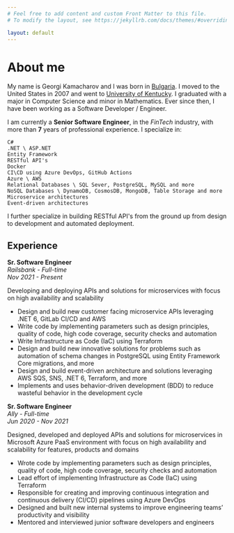 ```yaml
---
# Feel free to add content and custom Front Matter to this file.
# To modify the layout, see https://jekyllrb.com/docs/themes/#overriding-theme-defaults

layout: default
---
```


# About me

My name is Georgi Kamacharov and I was born in [Bulgaria](https://en.wikipedia.org/wiki/Bulgaria). I moved to the United States in 2007 and went to [University of Kentucky](https://www.uky.edu/). I graduated with a major in Computer Science and minor in Mathematics. Ever since then, I have been working as a Software Developer / Engineer.  

I am currently a **Senior Software Engineer**, in the *FinTech* industry, with more than **7** years of professional experience. I specialize in:

`C#`  
`.NET \ ASP.NET`  
`Entity Framework`  
`RESTful API's`  
`Docker`  
`CI\CD using Azure DevOps, GitHub Actions`  
`Azure \ AWS`  
`Relational Databases \ SQL Sever, PostgreSQL, MySQL and more`  
`NoSQL Databases \ DynamoDB, CosmosDB, MongoDB, Table Storage and more`  
`Microservice architectures`  
`Event-driven architectures`

I further specialize in building RESTful API's from the ground up from design to development and automated deployment.

## Experience

**Sr. Software Engineer**  
*Railsbank - Full-time*  
*Nov 2021 - Present*  

Developing and deploying APIs and solutions for microservices with focus on high availability and scalability

- Design and build new customer facing microservice APIs leveraging .NET 6, GitLab CI/CD and AWS
- Write code by implementing parameters such as design principles, quality of code, high code coverage, security checks and automation
- Write Infrastructure as Code (IaC) using Terraform
- Design and build new innovative solutions for problems such as automation of schema changes in PostgreSQL using Entity Framework Core migrations, and more
- Design and build event-driven architecture and solutions leveraging AWS SQS, SNS, .NET 6, Terraform, and more
- Implements and uses behavior-driven development (BDD) to reduce wasteful behavior in the development cycle

**Sr. Software Engineer**  
*Ally - Full-time*  
*Jun 2020 - Nov 2021*  

Designed, developed and deployed APIs and solutions for microservices in Microsoft Azure PaaS environment with focus on high availability and scalability for features, products and domains

- Wrote code by implementing parameters such as design principles, quality of code, high code coverage, security checks and automation
- Lead effort of implementing Infrastructure as Code (IaC) using Terraform
- Responsible for creating and improving continuous integration and continuous delivery (CI/CD) pipelines using Azure DevOps
- Designed and built new internal systems to improve engineering teams’ productivity and visibility
- Mentored and interviewed junior software developers and engineers
